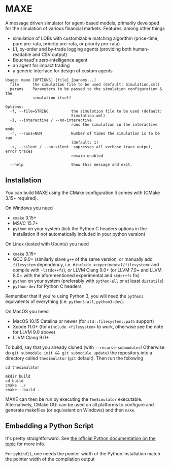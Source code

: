 # MAXE

A message driven simulator for agent-based models, primarily developed for the simulation of various financial markets. Features, among other things
*  simulation of LOBs with customizable matching algorithm (price-time, pure pro-rata, priority pro-rata, or priority pro-rata)
*  L1, by-order and by-trade logging agents (providing both human-readable and CSV output)
*  Bouchaud's zero-intelligence agent
*  an agent for impact trading
*  a generic interface for design of custom agents

```
Usage: maxe [OPTIONS] [file] [params...]
  file      the simulation file to be used (default: Simulation.xml)
  params    Parameters to be passed to the simulation configuration & the
            simulation itself

Options:
  -f, --file=STRING          the simulation file to be used (default:
                             Simulation.xml)
  -i, --interactive / --no-interactive
                             runs the simulation in the interactive mode
  -r, --runs=NUM             Number of times the simulation is to be run
                             (default: 1)
  -s, --silent / --no-silent  supresses all verbose trace output, error traces
                             remain enabled

  --help                     Show this message and exit.
```

## Installation
You can build MAXE using the CMake configuration it comes with (CMake 3.15+ required).

On Windows you need
* `cmake` 3.15+
* MSVC 15.7+
* `python` on your system (tick the Python C headers options in the installation if not automatically included in your python version)

On Linux (tested with Ubuntu) you need
* `cmake` 3.15+
* GCC 9.0+ (similarly slave `g++` of the same version, or manually add `filesystem` dependency, i.e. `#include <experimental/filesystem>` and compile with `-lstdc++fs`), *or* LLVM Clang 9.0+ (or LLVM 7.0+ and LLVM 8.0+ with the aforementioned experimental and `stdc++fs` fix)
* `python` on your system (preferably with `python-all` or at least `distutils`)
* `python-dev` for Python C headers

Remember that if you're using Python 3, you will need the `python3` equivalents of everything (i.e. `python3-all`, `python3-dev`).

On MacOS you need
* MacOS 10.15 Catalina or newer (for `std::filesystem::path` support)
* Xcode 11.0+ (for  `#include <filesystem>` to work, otherwise see the note for LLVM 9.0 above)
* LLVM Clang 9.0+

To build, say that you already cloned (with `--recurse-submodules`! Otherwise do `git submodule init && git submodule update`) the repository into a directory called `thesimulator` (`git` default). Then run the following

```
cd thesimulator

mkdir build
cd build
cmake ../
cmake --build .
```

MAXE can then be run by executing the `TheSimulator` executable. Alternatively, CMake GUI can be used on all platforms to configure and generate makefiles (or equivalent on Windows) and then `make`.

## Embedding a Python Script
It's pretty straightforward. See [the official Python documentation on the topic](https://docs.python.org/3/extending/embedding.html) for more info.

For `pybind11`, one needs the pointer width of the Python installation match the pointer width of the compilation output
